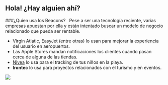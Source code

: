 ## Hola! ¿Hay alguien ahí?
###¿Quien usa los Beacons?
&nbsp;
Pese a ser una tecnología reciente, varias empresas apuestan por ella y están intentado buscar un modelo de negocio relacionado que pueda ser rentable.
<ul>
    <li>Virgin Atlatic, EasyJet (entre otras) lo usan para mejorar la experiencia del usuario en aeropuertos.</li>
    <li>Las Apple Stores mandan notificaciones los clientes cuando pasan cerca de alguna de las tiendas.</li>
    <li><a href="https://www.youtube.com/watch?v=nZ532wkhHYs" target="_blank">Nivea</a> lo usa para el tracking de tus niños en la playa.</li>

<li><strong>Irontec</strong> lo usa para proyectos relacionados con el turismo y en eventos.</li>
</ul>
<img src="../images/fallout.png"/>

